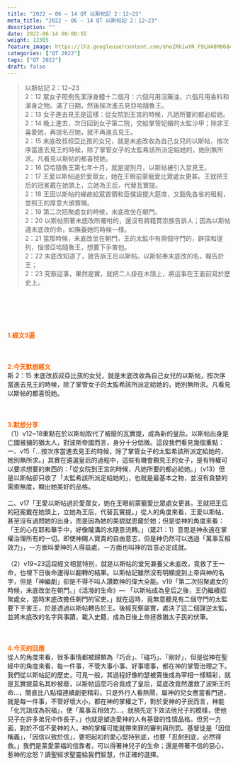 ```yaml
---
title: "2022 – 06 – 14 QT 以斯帖記 2：12~23"
meta_title: "2022 – 06 – 14 QT 以斯帖記 2：12~23"
description: ""
date: 2022-06-14 00:00:55
weight: 12305
feature_image: https://lh3.googleusercontent.com/ehoZRkiwYN_F9LNA8M068AYxt73EavCZno-PD1cJRuf5BbSkQVUWr3gNEbt5kSs28Pb_Elg17kSrtf9ybWvojWoMV6I4tPM3vGRGDq6GkKkPdL2Gut4QAIw4-uykKUAtNiKgQKntvsU=w800
categories: ["QT 2022"]
tags: ["QT 2022"]
draft: false
---
```


<blockquote>以斯帖記 2：12~23<br />
2：12 眾女子照例先潔淨身體十二個月：六個月用沒藥油，六個月用香料和潔身之物。滿了日期，然後挨次進去見亞哈隨魯王。<br />
2：13 女子進去見王是這樣：從女院到王宮的時候，凡她所要的都必給她。<br />
2：14 晚上進去，次日回到女子第二院，交給掌管妃嬪的太監沙甲；除非王喜愛她，再提名召她，就不再進去見王。<br />
2：15 末底改叔叔亞比孩的女兒，就是末底改收為自己女兒的以斯帖，按次序當進去見王的時候，除了掌管女子的太監希該所派定給她的，她別無所求。凡看見以斯帖的都喜悅她。<br />
2：16 亞哈隨魯王第七年十月，就是提別月，以斯帖被引入宮見王。<br />
2：17 王愛以斯帖過於愛眾女，她在王眼前蒙寵愛比眾處女更甚。王就把王后的冠冕戴在她頭上，立她為王后，代替瓦實提。<br />
2：18 王因以斯帖的緣故給眾首領和臣僕設擺大筵席，又豁免各省的租稅，並照王的厚意大頒賞賜。<br />
2：19 第二次招聚處女的時候，末底改坐在朝門。<br />
2：20 以斯帖照著末底改所囑咐的，還沒有將籍貫宗族告訴人；因為以斯帖遵末底改的命，如撫養她的時候一樣。<br />
2：21 當那時候，末底改坐在朝門，王的太監中有兩個守門的，辟探和提列，惱恨亞哈隨魯王，想要下手害他。<br />
2：22 末底改知道了，就告訴王后以斯帖。以斯帖奉末底改的名，報告於王；<br />
2：23 究察這事，果然是實，就把二人掛在木頭上，將這事在王面前寫於歷史上。</blockquote><br />
&nbsp;<br />
<br />
&nbsp;<br />
<br />
<span style="color: #ff6600;"><strong>1.經文3遍</strong></span><br />
<br />
&nbsp;<br />
<br />
<span style="color: #ff6600;"><strong>2.今天默想經文</strong></span><br />
斯 2：15 末底改叔叔亞比孩的女兒，就是末底改收為自己女兒的以斯帖，按次序當進去見王的時候，除了掌管女子的太監希該所派定給她的，她別無所求。凡看見以斯帖的都喜悅她。<br />
<br />
&nbsp;<br />
<br />
<strong><span style="color: #ff6600;">3.默想分享<br />
</span></strong>（1）v12~18重點在於以斯帖取代了被廢的瓦實提，成為新的皇后。以斯帖出身是亡國被擄的猶太人，對波斯帝國而言，身分十分低微。這段我們看見幾個重點：<br />
一、v15「…按次序當進去見王的時候，除了掌管女子的太監希該所派定給她的，她別無所求。」其實在遴選皇后的過程中，這些有機會覲見王的女子，是有特權可以要求想要的東西的：「從女院到王宮的時候，凡她所要的都必給她。」（v13）但是以斯帖卻只收了「太監希該所派定給她的」，也就是最基本之物，並沒有貪婪的需索無度，顯出她美好的品格。<br />
<br />
二、v17「王愛以斯帖過於愛眾女，她在王眼前蒙寵愛比眾處女更甚。王就把王后的冠冕戴在她頭上，立她為王后，代替瓦實提。」從人的角度來看，王愛以斯帖，甚至沒有過問她的出身，而是因為她的美貌就恩竉於她；但是從神的角度來看：「王的心在耶和華手中，好像隴溝的水隨意流轉。」（箴21：1）意思是神永遠在掌權治理所有的一切。即使神賜人寶貴的自由意志，但是神仍然可以透過「萬事互相效力」，一方面叫愛神的人得益處，一方面也叫神的旨意必定成就。<br />
<br />
（2）v19~23這段經文相當特別，就是以斯帖的堂兄兼養父末底改，竟救了王一命，也埋下日後命運得以翻轉的結果。以斯帖記雖然沒有明顯提到上帝與神的名字，但是「神編劇」卻是不得不叫人讚歎神的偉大全能。v19「第二次招聚處女的時候，末底改坐在朝門。」《活潑的生命》— 「以斯帖成為皇后之後，王仍繼續招聚處女，當時末底改擔任朝門的官吏。」就在這時，竟無意聽見有二個守門的太監要下手害王，於是透過以斯帖轉告於王。後經究察屬實，處決了這二個謀逆太監，並將末底改的名字與事蹟，載入史籍，成為日後上帝拯救猶太子民的伏筆。<br />
<br />
&nbsp;<br />
<br />
<strong><span style="color: #ff6600;">4.今天的回應<br />
</span></strong>從人的角度來看，很多事情都被歸類為「巧合」、「碰巧」、「剛好」，但是從神在聖經中的角度來看，每一件事，不管大事小事、好事壞事，都在神的掌管治理之下。我們從以斯帖記的歷史，可見一般，其過程好像約瑟被賣後成為宰相一樣精彩，就是瓦實提莫名其妙被廢，以斯帖這麼巧合竟成了皇后，莫底改竟然還救了波斯王的命…，簡直比八點檔連續劇更精彩。只是外行人看熱鬧，屬神的兒女應當看門道，就是每一件事，不管好壞大小，都在神的掌權之下，對於愛神的子民而言，神能「化咒詛成為祝福」，使「萬事互相效力…，就預先定下效法他兒子的模樣，使他兒子在許多弟兄中作長子。」也就是塑造愛神的人有基督的性情品格。但另一方面，對於不信不愛神的人，神的掌權可能就帶來罪的審判與刑罰。基督徒是「因信稱義」，「因信以致於信」，要把起初的愛心堅持到底，也要「忍耐到底，必然得救。」我們是蒙愛蒙福的信靠者，可以得著神兒子的生命；還是帶著不信的惡心，惹神的忿怒？讀聖經求聖靈給我們智慧，作正確的選擇。<br />
<br />
&nbsp;<br />
<br />
&nbsp;<br />
<br />
<strong><span style="color: #ff6600;"> </span></strong><br />
<br />
&nbsp;
        